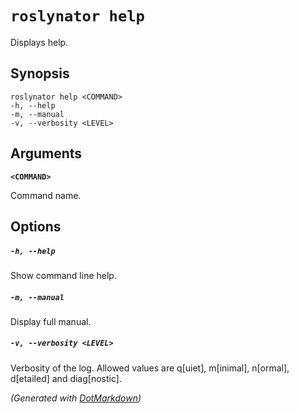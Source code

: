 ﻿---
sidebar_label: help
---

# `roslynator help`

Displays help\.

## Synopsis

```
roslynator help <COMMAND>
-h, --help
-m, --manual
-v, --verbosity <LEVEL>
```

## Arguments

**`<COMMAND>`**

Command name\.

## Options

##### `-h, --help`

Show command line help\.

##### `-m, --manual`

Display full manual\.

##### `-v, --verbosity <LEVEL>`

Verbosity of the log\. Allowed values are q\[uiet\], m\[inimal\], n\[ormal\], d\[etailed\] and diag\[nostic\]\.

*\(Generated with [DotMarkdown](https://github.com/JosefPihrt/DotMarkdown)\)*